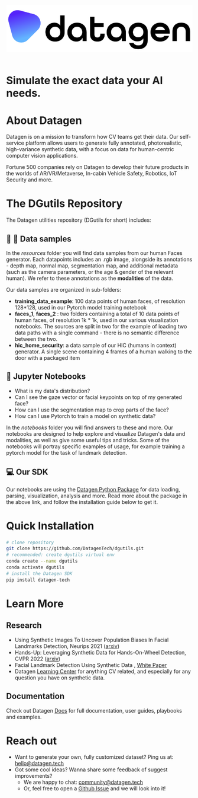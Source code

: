 <div align="center">
  <img src="docs/assets/datagen-logo.png" width="600"/>
 <br/><br/>
</div>
  

# **Simulate the exact data your AI needs.**

  <p align="center">
 

# About Datagen

Datagen is on a mission to transform how CV teams get their data. Our self-service platform allows users to generate fully annotated, photorealistic, high-variance synthetic data, with a focus on data for human-centric computer vision applications.

Fortune 500 companies rely on Datagen to develop their future products in the worlds of AR/VR/Metaverse, In-cabin Vehicle Safety, Robotics, IoT Security and more.

# The DGutils Repository
The Datagen utilities repository (DGutils for short) includes:

## :older_man: :older_woman: Data samples
In the _resources_ folder you will find data samples from our human Faces generator. Each datapoints includes an .rgb image, alongside its annotations - depth map, normal map, segmentation map, and additional metadata (such as the camera parameters, or the age & gender of the relevant human). We refer to these annotations as the **modalities** of the data.

Our data samples are organized in sub-folders:

 - **training_data_example**: 100 data points of human faces, of resolution 128*128, used in our Pytorch model training notebook
 - **faces_1**, **faces_2** : two folders containing a total of 10 data points of human faces, of resolution 1k * 1k, used in our various visualization notebooks. The sources are split in two for the example of loading two data paths with a single command - there is no semantic difference between the two. 
 - **hic_home_security**: a data sample of our HIC (humans in context) generator. A single scene containing 4 frames of a human walking to the door with a packaged item

## :notebook_with_decorative_cover: Jupyter Notebooks

 - What is my data's distribution?
 - Can I see the gaze vector or facial keypoints on top of my generated face?
 - How can I use the segmentation map to crop parts of the face?
 - How can I use Pytorch to train a model on synthetic data?

In the _notebooks_ folder you will find answers to these and more. Our notebooks are designed to help explore and visualize Datagen's data and modalities, as well as give some useful tips and tricks. Some of the notebooks will portray specific examples of usage, for example training a pytorch model for the task of landmark detection.

## :computer: Our SDK
Our notebooks are using the [Datagen Python Package](https://pypi.org/project/datagen-tech/) for data loading, parsing, visualization, analysis and more. Read more about the package in the above link, and follow the installation guide below to get it.

# Quick Installation
```bash
# clone repository
git clone https://github.com/DatagenTech/dgutils.git
# recommended: create dgutils virtual env
conda create --name dgutils
conda activate dgutils
# install the Datagen SDK
pip install datagen-tech
```


# Learn More
## Research 
-   Using Synthetic Images To Uncover Population Biases In Facial Landmarks Detection, Neurips 2021 ([arxiv](https://arxiv.org/pdf/2111.01683.pdf))
-   Hands-Up: Leveraging Synthetic Data for Hands-On-Wheel Detection, CVPR 2022 ([arxiv](https://arxiv.org/abs/2206.00148?context=cs))
- Facial Landmark Detection Using Synthetic Data , [White Paper](https://datagen.tech/ai/facial-landmark-detection-using-synthetic-data/) 
- Datagen [Learning Center](https://datagen.tech/guides/synthetic-data/synthetic-data/) for anything CV related, and especially for any question you have on synthetic data.

## Documentation

Check out Datagen [Docs](https://docs.datagen.tech/en/latest/) for full documentation, user guides, playbooks and examples.

# Reach out

- Want to generate your own, fully customized dataset? Ping us at: hello@datagen.tech
- Got some cool ideas? Wanna share some feedback of suggest improvements?
   - We are happy to chat: community@datagen.tech
   - Or, feel free to open a  [Github Issue](https://github.com/DatagenTech/dgutils/issues) and we will look into it!